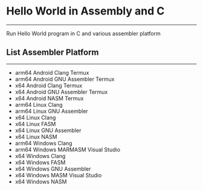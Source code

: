 # Hello World in Assembly and C
-------------------------------

Run Hello World program in C and various assembler platform

## List Assembler Platform
----------------

-  arm64 Android Clang Termux
-  arm64 Android GNU Assembler Termux
-  x64 Android Clang Termux
-  x64 Android GNU Assembler Termux
-  x64 Android NASM Termux
-  arm64 Linux Clang
-  arm64 Linux GNU Assembler
-  x64 Linux Clang
-  x64 Linux FASM
-  x64 Linux GNU Assembler
-  x64 Linux NASM
-  arm64 Windows Clang
-  arm64 Windows MARMASM Visual Studio
-  x64 Windows Clang
-  x64 Windows FASM
-  x64 Windows GNU Assembler
-  x64 Windows MASM Visual Studio
-  x64 Windows NASM
